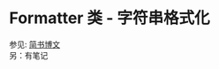 # Formatter 类 - 字符串格式化
参见: <a href="https://www.jianshu.com/p/cf956612638d" target="_blank">简书博文</a> <br />
另：有笔记